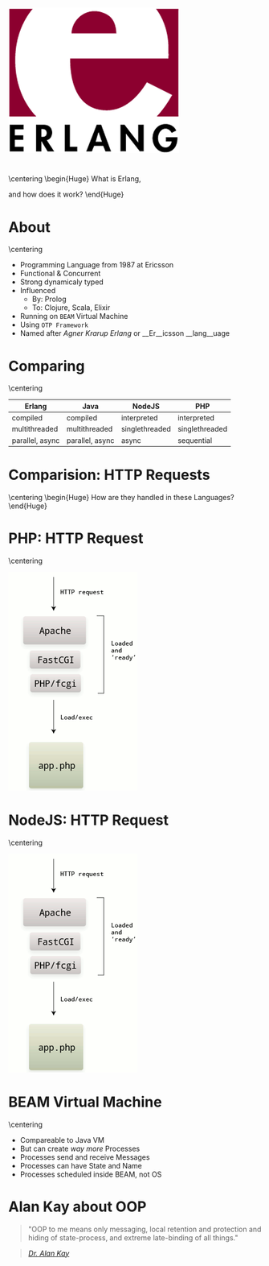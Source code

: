 

# 

![](img/erlang_logo_with_dpi.png)


#
\centering
\begin{Huge}
What is Erlang,

and how does it work?
\end{Huge}

# About
\centering

* Programming Language from 1987 at Ericsson
* Functional & Concurrent
* Strong dynamicaly typed
* Influenced
    * By: Prolog
    * To: Clojure, Scala, Elixir
* Running on `BEAM` Virtual Machine
* Using `OTP Framework`
* Named after _Agner Krarup Erlang_ or __Er__icsson __lang__uage


# Comparing

\centering

| Erlang 	| Java 	| NodeJS 	| PHP 	|
|-----------------	|-----------------	|----------------	|----------------	|
| compiled 	| compiled 	| interpreted 	| interpreted 	|
| multithreaded 	| multithreaded 	| singlethreaded 	| singlethreaded 	|
| parallel, async 	| parallel, async 	| async 	| sequential 	|


# Comparision: HTTP Requests

\centering
\begin{Huge}
How are they handled in these Languages?
\end{Huge}


# PHP: HTTP Request

\centering

![](img/phpfcgi_with_dpi.png)



# NodeJS: HTTP Request

\centering

![](img/phpfcgi_with_dpi.png)



# BEAM Virtual Machine

\centering

* Compareable to Java VM
* But can create _way more_ Processes
* Processes send and receive Messages
* Processes can have State and Name
* Processes scheduled inside BEAM, not OS


# Alan Kay about OOP

> "OOP to me means only messaging, local retention and protection and hiding of state-process, and extreme late-binding of all things."


> [_Dr. Alan Kay_](http://userpage.fu-berlin.de/~ram/pub/pub_jf47ht81Ht/doc_kay_oop_en)

